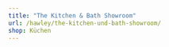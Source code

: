 ```yaml
---
title: "The Kitchen & Bath Showroom"
url: /hawley/the-kitchen-und-bath-showroom/
shop: Küchen
---
```

